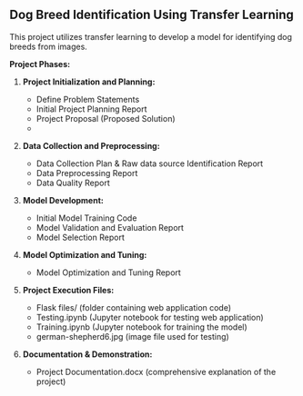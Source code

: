 ## Dog Breed Identification Using Transfer Learning

This project utilizes transfer learning to develop a model for identifying dog breeds from images.

**Project Phases:**

1. **Project Initialization and Planning:**
    * Define Problem Statements
    * Initial Project Planning Report
    * Project Proposal (Proposed Solution)
    * 
2. **Data Collection and Preprocessing:**
    * Data Collection Plan & Raw data source Identification Report
    * Data Preprocessing Report
    * Data Quality Report
      
3. **Model Development:**
    * Initial Model Training Code
    * Model Validation and Evaluation Report
    * Model Selection Report
      
4. **Model Optimization and Tuning:**
    * Model Optimization and Tuning Report
      
5. **Project Execution Files:**
    * Flask files/ (folder containing web application code)
    * Testing.ipynb (Jupyter notebook for testing web application)
    * Training.ipynb (Jupyter notebook for training the model)
    * german-shepherd6.jpg (image file used for testing)
      
6. **Documentation & Demonstration:**
    * Project Documentation.docx (comprehensive explanation of the project)

